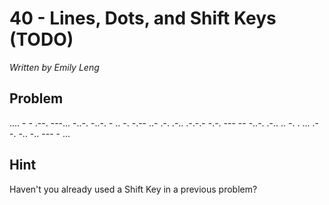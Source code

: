 # 40 - Lines, Dots, and Shift Keys (TODO)

*Written by Emily Leng*

## Problem

.... - - .--. ---... -..-. -..-. - .. -. -.-- ..- .-. .-.. .-.-.- -.-. --- -- -..-. .-.. .. -. . ... .- -. -.. -.. --- - ...

## Hint

Haven't you already used a Shift Key in a previous problem?

